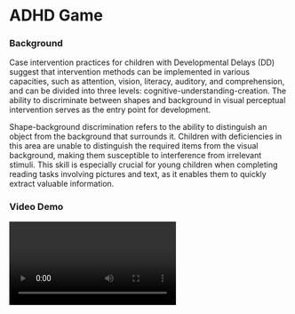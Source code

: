 # ADHD Game

### Background

Case intervention practices for children with Developmental Delays (DD) suggest that intervention methods can be implemented in various capacities, such as attention, vision, literacy, auditory, and comprehension, and can be divided into three levels: cognitive-understanding-creation. The ability to discriminate between shapes and background in visual perceptual intervention serves as the entry point for development.

Shape-background discrimination refers to the ability to distinguish an object from the background that surrounds it. Children with deficiencies in this area are unable to distinguish the required items from the visual background, making them susceptible to interference from irrelevant stimuli. This skill is especially crucial for young children when completing reading tasks involving pictures and text, as it enables them to quickly extract valuable information.

### Video Demo

<video src=".\Images and Videos\Demo.mp4" />

### Interface

The main interface includes four areas: the drawing area, standard patterns, score display, and time display, as well as three functional buttons: back, reset, and settings. The interface is relatively simple and clean.

Game Objective: Overlay the player's own connected lines onto the given background pattern, making the resulting pattern identical to the standard shape below.

<img src=".\Images and Videos\0001.jpg" alt="0002" style="zoom:10%;" />

<img src=".\Images and Videos\0002.jpg" alt="0002" style="zoom:10%;" />

<img src=".\Images and Videos\0003.jpg" alt="0002" style="zoom:10%;" />

<img src=".\Images and Videos\0004.jpg" alt="0002" style="zoom:10%;" />

<img src=".\Images and Videos\0005.jpg" alt="0002" style="zoom:10%;" />

<img src=".\Images and Videos\0006.jpg" alt="0002" style="zoom:10%;" />

